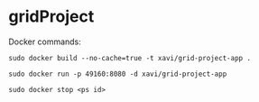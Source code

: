 # gridProject

Docker commands:

    sudo docker build --no-cache=true -t xavi/grid-project-app .

    sudo docker run -p 49160:8080 -d xavi/grid-project-app

    sudo docker stop <ps id>